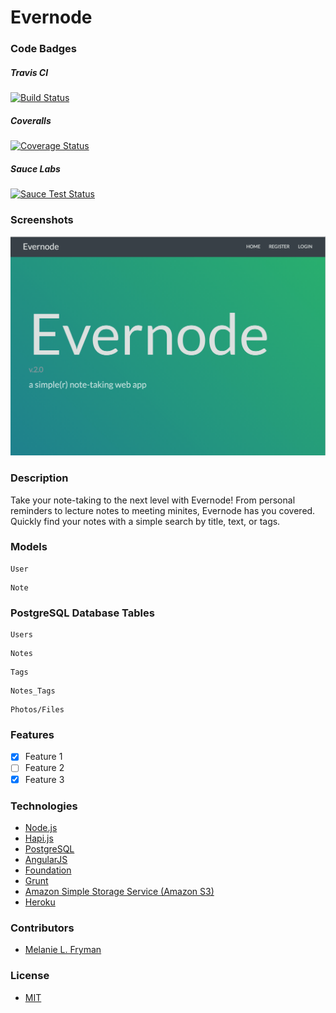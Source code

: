 Evernode
==========

### Code Badges
##### Travis CI
[![Build Status](https://travis-ci.org/mlfryman/evernode2.svg)](https://travis-ci.org/mlfryman/evernode2)

##### Coveralls
[![Coverage Status](https://coveralls.io/repos/mlfryman/evernode2/badge.png)](https://coveralls.io/r/mlfryman/evernode2)

##### Sauce Labs
[![Sauce Test Status](https://saucelabs.com/browser-matrix/mlf-evernode2.svg)](https://saucelabs.com/u/mlf-evernode2)


### Screenshots
![Image1](https://raw.githubusercontent.com/mlfryman/evernode/master/docs/screenshots/evernode_home.png)

### Description
Take your note-taking to the next level with Evernode! From personal reminders to lecture notes to meeting minites, Evernode has you covered. Quickly find your notes with a simple search by title, text, or tags.

### Models
```
User

```

```
Note

```

### PostgreSQL Database Tables
```
Users

```

```
Notes

```

```
Tags

```

```
Notes_Tags

```

```
Photos/Files

```

### Features
- [x] Feature 1
- [ ] Feature 2
- [x] Feature 3

### Technologies
- [Node.js](http://nodejs.org/)
- [Hapi.js](http://hapijs.com/)
- [PostgreSQL](http://www.postgresql.org/)
- [AngularJS](https://angularjs.org/)
- [Foundation](http://foundation.zurb.com/)
- [Grunt](http://gruntjs.com/)
- [Amazon Simple Storage Service (Amazon S3)](http://aws.amazon.com/s3/)
- [Heroku](https://www.heroku.com/)

### Contributors
- [Melanie L. Fryman](https://github.com/mlfryman)

### License
- [MIT](LICENSE)
